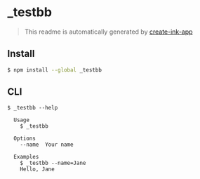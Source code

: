 # _testbb

> This readme is automatically generated by [create-ink-app](https://github.com/vadimdemedes/create-ink-app)


## Install

```bash
$ npm install --global _testbb
```


## CLI

```
$ _testbb --help

  Usage
    $ _testbb

  Options
    --name  Your name

  Examples
    $ _testbb --name=Jane
    Hello, Jane
```
